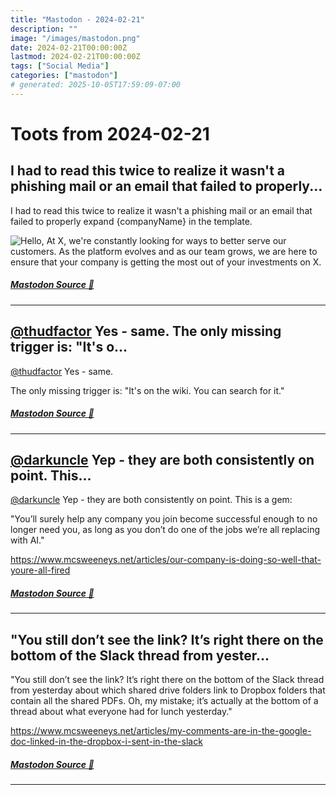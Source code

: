 ```yaml
---
title: "Mastodon - 2024-02-21"
description: ""
image: "/images/mastodon.png"
date: 2024-02-21T00:00:00Z
lastmod: 2024-02-21T00:00:00Z
tags: ["Social Media"]
categories: ["mastodon"]
# generated: 2025-10-05T17:59:09-07:00
---
```


# Toots from 2024-02-21

## I had to read this twice to realize it wasn't a phishing mail or an email that failed to properly...

I had to read this twice to realize it wasn't a phishing mail or an email that failed to properly expand {companyName} in the template.

![Hello,
At X, we're constantly looking for ways to better serve our customers. As the
platform evolves and as our team grows, we are here to ensure that your
company is getting the most out of your investments on X.](/mastodon/media/1155238156d0bfbb.png)

##### [Mastodon Source 🐘](https://hachyderm.io/@mweagle/111971048806394100)

---

## [@thudfactor](https://hachyderm.io/@thudfactor) Yes - same.  The only missing trigger is: "It's o...

[@thudfactor](https://hachyderm.io/@thudfactor) Yes - same.

The only missing trigger is: "It's on the wiki. You can search for it."

##### [Mastodon Source 🐘](https://hachyderm.io/@mweagle/111970769547607088)

---

## [@darkuncle](https://infosec.exchange/@darkuncle) Yep - they are both consistently on point. This...

[@darkuncle](https://infosec.exchange/@darkuncle) Yep - they are both consistently on point. This is a gem:

"You’ll surely help any company you join become successful enough to no longer need you, as long as you don’t do one of the jobs we’re all replacing with AI."

<https://www.mcsweeneys.net/articles/our-company-is-doing-so-well-that-youre-all-fired>

##### [Mastodon Source 🐘](https://hachyderm.io/@mweagle/111968081506637013)

---

## "You still don’t see the link? It’s right there on the bottom of the Slack thread from yester...

"You still don’t see the link? It’s right there on the bottom of the Slack thread from yesterday about which shared drive folders link to Dropbox folders that contain all the shared PDFs. Oh, my mistake; it’s actually at the bottom of a thread about what everyone had for lunch yesterday."

<https://www.mcsweeneys.net/articles/my-comments-are-in-the-google-doc-linked-in-the-dropbox-i-sent-in-the-slack>

##### [Mastodon Source 🐘](https://hachyderm.io/@mweagle/111967991692292344)

---

